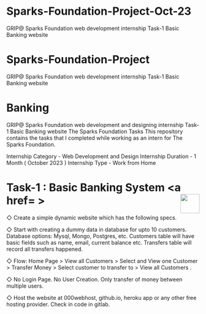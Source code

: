 # Sparks-Foundation-Project-Oct-23
GRIP@ Sparks Foundation web development internship Task-1 Basic Banking website
# Sparks-Foundation-Project
GRIP@ Sparks Foundation web development internship Task-1 Basic Banking website
# Banking
GRIP@ Sparks Foundation  web development and designing internship Task-1 Basic Banking website 
The Sparks Foundation Tasks
This repository contains the tasks that I completed while working as an intern for The Sparks Foundation.

Internship Category - Web Development and Design
Internship Duration - 1 Month ( October 2023 )
Internship Type - Work from Home



# Task-1 : Basic Banking System     <a href= ><img src="https://beaconman.com/wp-content/uploads/2020/11/Linkedin_symbol_transparent.png" width="50" height="50" align="right"></a>                                  
◇ Create a simple dynamic website which has the following specs.

◇ Start with creating a dummy data in database for upto 10
customers. Database options: Mysql, Mongo, Postgres, etc.
Customers table will have basic fields such as name, email,
current balance etc. Transfers table will record all transfers
happened.

◇ Flow: Home Page > View all Customers > Select and View one
Customer > Transfer Money > Select customer to transfer to >
View all Customers .

◇ No Login Page. No User Creation. Only transfer of money
between multiple users.

◇ Host the website at 000webhost, github.io, heroku app or any
other free hosting provider. Check in code in gitlab.
